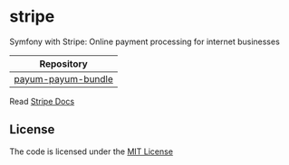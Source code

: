 # stripe
Symfony with Stripe: Online payment processing for internet businesses


| Repository              | 
|-------------------------|
| [payum-payum-bundle][1] |


Read [Stripe Docs](https://stripe.com/docs)

[1]: https://github.com/habibun/payum-payum-bundle

## License
The code is licensed under the [MIT License](https://github.com/habibun/stripe/blob/master/LICENSE)

